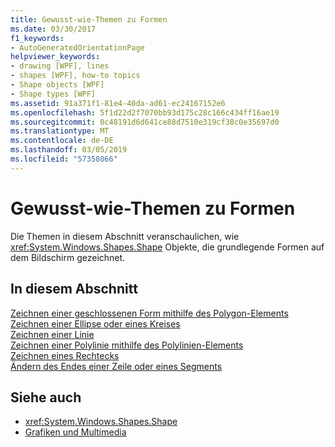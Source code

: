 ```yaml
---
title: Gewusst-wie-Themen zu Formen
ms.date: 03/30/2017
f1_keywords:
- AutoGeneratedOrientationPage
helpviewer_keywords:
- drawing [WPF], lines
- shapes [WPF], how-to topics
- Shape objects [WPF]
- Shape types [WPF]
ms.assetid: 91a371f1-81e4-40da-ad61-ec24167152e6
ms.openlocfilehash: 5f1d22d2f7070bb93d175c28c166c434ff16ae19
ms.sourcegitcommit: 0c48191d6d641ce88d7510e319cf38c0e35697d0
ms.translationtype: MT
ms.contentlocale: de-DE
ms.lasthandoff: 03/05/2019
ms.locfileid: "57358066"
---
```

# <a name="shapes-how-to-topics"></a>Gewusst-wie-Themen zu Formen
Die Themen in diesem Abschnitt veranschaulichen, wie <xref:System.Windows.Shapes.Shape> Objekte, die grundlegende Formen auf dem Bildschirm gezeichnet.  
  
## <a name="in-this-section"></a>In diesem Abschnitt  
 [Zeichnen einer geschlossenen Form mithilfe des Polygon-Elements](how-to-draw-a-closed-shape-by-using-the-polygon-element.md)  
 [Zeichnen einer Ellipse oder eines Kreises](how-to-draw-an-ellipse-or-a-circle.md)  
 [Zeichnen einer Linie](how-to-draw-a-line.md)  
 [Zeichnen einer Polylinie mithilfe des Polylinien-Elements](how-to-draw-a-polyline-by-using-the-polyline-element.md)  
 [Zeichnen eines Rechtecks](how-to-draw-a-rectangle.md)  
 [Ändern des Endes einer Zeile oder eines Segments](how-to-modify-the-cap-at-the-end-of-a-line-or-segment.md)  
  
## <a name="see-also"></a>Siehe auch
- <xref:System.Windows.Shapes.Shape>
- [Grafiken und Multimedia](index.md)
